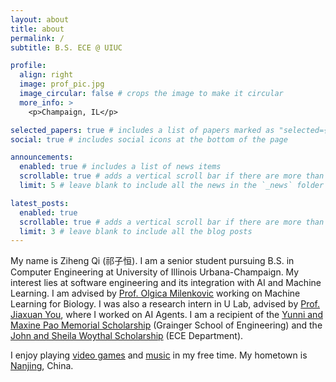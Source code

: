 ```yaml
---
layout: about
title: about
permalink: /
subtitle: B.S. ECE @ UIUC

profile:
  align: right
  image: prof_pic.jpg
  image_circular: false # crops the image to make it circular
  more_info: >
    <p>Champaign, IL</p>

selected_papers: true # includes a list of papers marked as "selected={true}"
social: true # includes social icons at the bottom of the page

announcements:
  enabled: true # includes a list of news items
  scrollable: true # adds a vertical scroll bar if there are more than 3 news items
  limit: 5 # leave blank to include all the news in the `_news` folder

latest_posts:
  enabled: true
  scrollable: true # adds a vertical scroll bar if there are more than 3 new posts items
  limit: 3 # leave blank to include all the blog posts
---
```

My name is Ziheng Qi (祁子恒). I am a senior student pursuing B.S. in Computer Engineering at University of Illinois Urbana-Champaign. My interest lies at software engineering and its integration with AI and Machine Learning. I am advised by [Prof. Olgica Milenkovic](https://ece.illinois.edu/about/directory/faculty/milenkov) working on Machine Learning for Biology. I was also a research intern in U Lab, advised by [Prof. Jiaxuan You](https://cs.stanford.edu/people/jiaxuan/), where I worked on AI Agents. I am a recipient of the [Yunni and Maxine Pao Memorial Scholarship](https://siebelschool.illinois.edu/about/awards/graduate-fellowships-awards/yunni-and-maxine-pao-memorial-fellowship) (Grainger School of Engineering) and the [John and Sheila Woythal Scholarship](https://ece.illinois.edu/academics/ugrad/scholarships-and-awards/scholarships/woythal) (ECE Department).

I enjoy playing [video games](https://en.wikipedia.org/wiki/Elden_Ring) and [music](https://www.corywongmusic.com/) in my free time. My hometown is [Nanjing](https://en.wikipedia.org/wiki/Nanjing), China.
